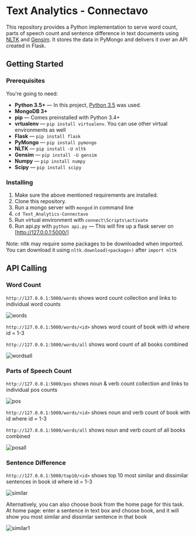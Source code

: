 # Text Analytics - Connectavo

This repository provides a Python implementation to serve word count, parts of speech count and sentence difference in text documents using [NLTK] and [Gensim].
It stores the data in PyMongo and delivers it over an API created in Flask.

[NLTK]: https://www.nltk.org/
[Gensim]: https://github.com/RaRe-Technologies/gensim

## Getting Started

### Prerequisites

You're going to need:

 - **Python 3.5+** — In this project, [Python 3.5] was used.
 - **MongoDB 3+**
 - **pip** — Comes preinstalled with Python 3.4+
 - **vrtualenv** — `pip install virtualenv`. You can use other virtual environments as well
 - **Flask** — `pip install flask` 
 - **PyMongo** — `pip install pymongo`
 - **NLTK** — `pip install -U nltk`
 - **Gensim** — `pip install -U gensim`
 - **Numpy** — `pip install numpy`
 - **Scipy** — `pip install scipy`
 
 [Python 3.5]: https://www.python.org/downloads/release/python-354/
 
 ### Installing
 
 1. Make sure the above mentioned requirements are installed.
 2. Clone this repository.
 3. Run a mongo server with `mongod` in command line
 4. `cd Text_Analytics-Connectavo` 
 5. Run virtual environment with `connect\Scripts\activate`
 6. Run api.py with `python api.py` — This will fire up a flask server on [http://127.0.0.1:5000/]
 
 Note: nltk may require some packages to be downloaded when imported. You can download it using `nltk.download(<package>)` after `import nltk`
 
 [http://127.0.0.1:5000/]: http://127.0.0.1:5000/
 
## API Calling

### Word Count

`http://127.0.0.1:5000/words` shows word count collection and links to individual word counts

![words](https://user-images.githubusercontent.com/25735076/38771176-b838989c-4037-11e8-8e9d-bfae1fa2f2f1.PNG)

`http://127.0.0.1:5000/words/<id>` shows word count of book with id where id = 1-3
 
`http://127.0.0.1:5000/words/all` shows word count of all books combined

![wordsall](https://user-images.githubusercontent.com/25735076/38771219-9ad2ee50-4038-11e8-8e65-8a10c1b50da7.PNG)

### Parts of Speech Count

`http://127.0.0.1:5000/pos` shows noun & verb count collection and links to individual pos counts

![pos](https://user-images.githubusercontent.com/25735076/38771256-523da4a4-4039-11e8-9e40-83acf5cee1d5.PNG)

`http://127.0.0.1:5000/words/<id>` shows noun and verb count of book with id where id = 1-3
 
`http://127.0.0.1:5000/words/all` shows noun and verb count of all books combined

![posall](https://user-images.githubusercontent.com/25735076/38771272-a30eee38-4039-11e8-927b-48a6cbef87ec.PNG)

### Sentence Difference

`http://127.0.0.1:5000/top10/<id>` shows top 10 most similar and dissimilar sentences in book id where id = 1-3

![similar](https://user-images.githubusercontent.com/25735076/38771317-8a95b9f8-403a-11e8-9948-304efc211df4.PNG)

Alternatively, you can also choose book from the home page for this task.
At home page: enter a sentence in text box and choose book, and it will show you most similar and dissimlar sentence in that book

![similar1](https://user-images.githubusercontent.com/25735076/38771378-9fbc4288-403b-11e8-89b0-c2c0a1b596f5.PNG)

